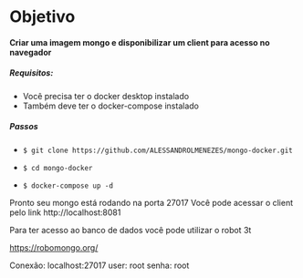 # Objetivo 
#### Criar uma imagem mongo e disponibilizar um client para acesso no navegador 

##### Requisitos:

- Você precisa ter o docker desktop instalado 
- Também deve ter o docker-compose instalado 

##### Passos 

- `$ git clone https://github.com/ALESSANDROLMENEZES/mongo-docker.git`

- `$ cd mongo-docker`

- `$ docker-compose up -d`

Pronto seu mongo está rodando na porta 27017 
Você pode acessar o client pelo link http://localhost:8081

Para ter acesso ao banco de dados você pode utilizar o robot 3t

https://robomongo.org/

Conexão: localhost:27017 
user: root 
senha: root

